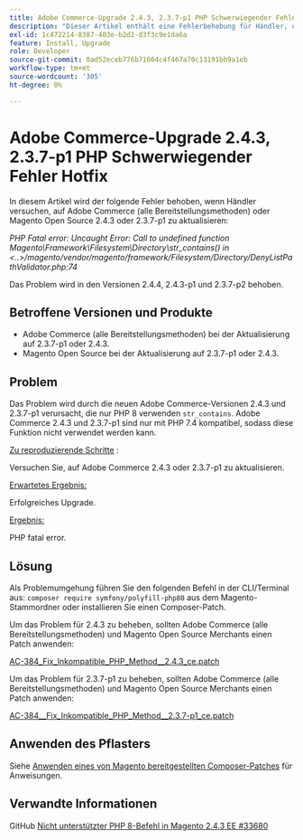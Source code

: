 ```yaml
---
title: Adobe Commerce-Upgrade 2.4.3, 2.3.7-p1 PHP Schwerwiegender Fehler Hotfix
description: "Dieser Artikel enthält eine Fehlerbehebung für Händler, die versuchen, auf Adobe Commerce (alle Bereitstellungsmethoden) oder Magento Open Source 2.4.3 oder 2.3.7-p1 zu aktualisieren, den folgenden Fehler sehen:"
exl-id: 1c472214-8387-403e-b2d2-d3f3c9e1da6a
feature: Install, Upgrade
role: Developer
source-git-commit: 0ad52eceb776b71604c4f467a70c13191bb9a1eb
workflow-type: tm+mt
source-wordcount: '305'
ht-degree: 0%

---
```


# Adobe Commerce-Upgrade 2.4.3, 2.3.7-p1 PHP Schwerwiegender Fehler Hotfix

In diesem Artikel wird der folgende Fehler behoben, wenn Händler versuchen, auf Adobe Commerce (alle Bereitstellungsmethoden) oder Magento Open Source 2.4.3 oder 2.3.7-p1 zu aktualisieren:

*PHP Fatal error: Uncaught Error: Call to undefined function Magento\Framework\Filesystem\Directory\str_contains() in &lt;..>/magento/vendor/magento/framework/Filesystem/Directory/DenyListPathValidator.php:74*

Das Problem wird in den Versionen 2.4.4, 2.4.3-p1 und 2.3.7-p2 behoben.

## Betroffene Versionen und Produkte

* Adobe Commerce (alle Bereitstellungsmethoden) bei der Aktualisierung auf 2.3.7-p1 oder 2.4.3.
* Magento Open Source bei der Aktualisierung auf 2.3.7-p1 oder 2.4.3.

## Problem

Das Problem wird durch die neuen Adobe Commerce-Versionen 2.4.3 und 2.3.7-p1 verursacht, die nur PHP 8 verwenden `str_contains`. Adobe Commerce 2.4.3 und 2.3.7-p1 sind nur mit PHP 7.4 kompatibel, sodass diese Funktion nicht verwendet werden kann.

<u>Zu reproduzierende Schritte</u> :

Versuchen Sie, auf Adobe Commerce 2.4.3 oder 2.3.7-p1 zu aktualisieren.

<u>Erwartetes Ergebnis:</u>

Erfolgreiches Upgrade.

<u>Ergebnis:</u>

PHP fatal error.

## Lösung

Als Problemumgehung führen Sie den folgenden Befehl in der CLI/Terminal aus: `composer require symfony/polyfill-php80` aus dem Magento-Stammordner oder installieren Sie einen Composer-Patch.

Um das Problem für 2.4.3 zu beheben, sollten Adobe Commerce (alle Bereitstellungsmethoden) und Magento Open Source Merchants einen Patch anwenden:

[AC-384_Fix_Inkompatible_PHP_Method__2.4.3_ce.patch](assets/AC-384__Fix_Incompatible_PHP_Method__2.4.3_ce.patch.zip)

Um das Problem für 2.3.7-p1 zu beheben, sollten Adobe Commerce (alle Bereitstellungsmethoden) und Magento Open Source Merchants einen Patch anwenden:

[AC-384__Fix_Inkompatible_PHP_Method__2.3.7-p1_ce.patch](assets/AC-384__Fix_Incompatible_PHP_Method__2.3.7-p1_ce.patch.zip)

## Anwenden des Pflasters

Siehe [Anwenden eines von Magento bereitgestellten Composer-Patches](/help/how-to/general/how-to-apply-a-composer-patch-provided-by-magento.md) für Anweisungen.

## Verwandte Informationen

GitHub [Nicht unterstützter PHP 8-Befehl in Magento 2.4.3 EE #33680](https://github.com/magento/magento2/issues/33680)
